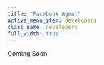 ```yaml
---
title: "Facebook Agent"
active_menu_item: developers
class_name: developers
full_width: true
---
```



Coming Soon
